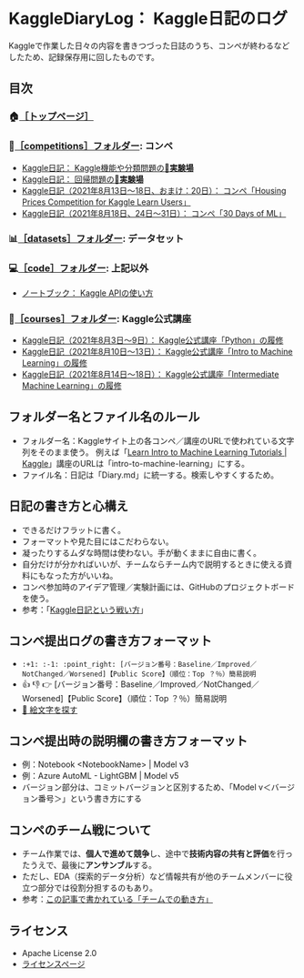 KaggleDiaryLog： Kaggle日記のログ
=================================

Kaggleで作業した日々の内容を書きつづった日誌のうち、コンペが終わるなどしたため、記録保存用に回したものです。

目次
----------------------------------

### :house:[［トップページ］](https://github.com/isshiki/KaggleDiaryLog)

### :runner:[［competitions］フォルダー](https://github.com/isshiki/KaggleDiaryLog/tree/main/competitions): コンペ

- [Kaggle日記： Kaggle機能や分類問題の:lab_coat:**実験場**](https://github.com/isshiki/KaggleDiaryLog/blob/main/competitions/titanic/Diary.md)
- [Kaggle日記： 回帰問題の:lab_coat:**実験場**](https://github.com/isshiki/KaggleDiaryLog/blob/main/competitions/house-prices-advanced-regression-techniques/Diary.md)
- [Kaggle日記（2021年8月13日～18日、おまけ：20日）： コンペ「Housing Prices Competition for Kaggle Learn Users」](https://github.com/isshiki/KaggleDiaryLog/blob/main/competitions/home-data-for-ml-course/Diary.md)
- [Kaggle日記（2021年8月18日、24日～31日）： コンペ「30 Days of ML」](https://github.com/isshiki/KaggleDiaryLog/blob/main/competitions/30-days-of-ml/Diary.md)

### :bar_chart:[［datasets］フォルダー](https://github.com/isshiki/KaggleDiaryLog/tree/main/datasets): データセット

### :computer:[［code］フォルダー](https://github.com/isshiki/KaggleDiaryLog/tree/main/code): 上記以外

- [ノートブック： Kaggle APIの使い方](https://github.com/isshiki/KaggleDiaryLog/blob/main/code/kaggle-api/notebooks/KaggleAPI.ipynb)

### :busts_in_silhouette:[［courses］フォルダー](https://github.com/isshiki/KaggleDiaryLog/tree/main/courses): Kaggle公式講座

- [Kaggle日記（2021年8月3日～9日）： Kaggle公式講座「Python」の履修](https://github.com/isshiki/KaggleDiaryLog/blob/main/courses/python/Diary.md)
- [Kaggle日記（2021年8月10日～13日）： Kaggle公式講座「Intro to Machine Learning」の履修](https://github.com/isshiki/KaggleDiaryLog/blob/main/courses/intro-to-machine-learning/Diary.md)
- [Kaggle日記（2021年8月14日～18日）： Kaggle公式講座「Intermediate Machine Learning」の履修](https://github.com/isshiki/KaggleDiaryLog/blob/main/courses/intermediate-machine-learning/Diary.md)

フォルダー名とファイル名のルール
----------------------------------

- フォルダー名：Kaggleサイト上の各コンペ／講座のURLで使われている文字列をそのまま使う。
  例えば「[Learn Intro to Machine Learning Tutorials | Kaggle](https://www.kaggle.com/learn/intro-to-machine-learning)」講座のURLは「intro-to-machine-learning」にする。
- ファイル名：日記は「Diary.md」に統一する。検索しやすくするため。

日記の書き方と心構え
----------------------------------

- できるだけフラットに書く。
- フォーマットや見た目にはこだわらない。
- 凝ったりするムダな時間は使わない。手が動くままに自由に書く。
- 自分だけが分かればいいが、チームならチーム内で説明するときに使える資料にもなった方がいいね。
- コンペ参加時のアイデア管理／実験計画には、GitHubのプロジェクトボードを使う。
- 参考：「[Kaggle日記という戦い方](https://zenn.dev/fkubota/articles/3d8afb0e919b555ef068)」

コンペ提出ログの書き方フォーマット
----------------------------------

- `:+1: :-1: :point_right: [バージョン番号：Baseline／Improved／NotChanged／Worsened]【Public Score】（順位：Top ？％）簡易説明`
- :+1: :-1: :point_right: [バージョン番号：Baseline／Improved／NotChanged／Worsened]【Public Score】（順位：Top ？％）簡易説明
- [🎁 絵文字を探す](https://www.webfx.com/tools/emoji-cheat-sheet/)

コンペ提出時の説明欄の書き方フォーマット
----------------------------------

- 例：Notebook \<NotebookName> | Model v3
- 例：Azure AutoML - LightGBM | Model v5
- バージョン部分は、コミットバージョンと区別するため、「Model v＜バージョン番号＞」という書き方にする

コンペのチーム戦について
----------------------------------

- チーム作業では、**個人で進めて競争**し、途中で**技術内容の共有と評価**を行ったうえで、最後に**アンサンブル**する。
- ただし、EDA（探索的データ分析）など情報共有が他のチームメンバーに役立つ部分では役割分担するのもあり。
- 参考：[この記事で書かれている「チームでの動き方」](https://amalog.hateblo.jp/entry/kaggle-home-credit#%E3%83%81%E3%83%BC%E3%83%A0%E3%81%A7%E3%81%AE%E5%8B%95%E3%81%8D%E6%96%B9)

ライセンス
--------------------------------

- Apache License 2.0
- [ライセンスページ](https://github.com/isshiki/KaggleDiaryLog/blob/main/LICENSE)
